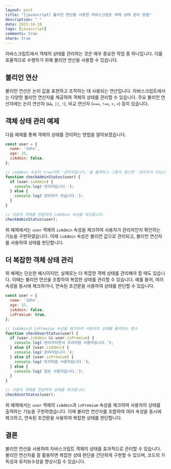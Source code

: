 ```yaml
---
layout: post
title: "[javascript] 불리언 연산을 사용한 자바스크립트 객체 상태 관리 방법"
description: " "
date: 2023-10-18
tags: [javascript]
comments: true
share: true
---
```


자바스크립트에서 객체의 상태를 관리하는 것은 매우 중요한 작업 중 하나입니다. 이를 효율적으로 수행하기 위해 불리언 연산을 사용할 수 있습니다. 

## 불리언 연산

불리언 연산은 논리 값을 표현하고 조작하는 데 사용되는 연산입니다. 자바스크립트에서는 다양한 불리언 연산자를 제공하여 객체의 상태를 관리할 수 있습니다. 주요 불리언 연산자에는 논리 연산자 (`&&`, `||`, `!`), 비교 연산자 (`===`, `!==`, `>`, `<`) 등이 있습니다.

## 객체 상태 관리 예제

다음 예제를 통해 객체의 상태를 관리하는 방법을 알아보겠습니다.

```javascript
const user = {
  name: 'John',
  age: 25,
  isAdmin: false,
};

// isAdmin 속성이 true이면 '관리자입니다.'를 출력하고 그렇지 않으면 '관리자가 아닙니다.'를 출력하는 함수
function checkAdminStatus(user) {
  if (user.isAdmin) {
    console.log('관리자입니다.');
  } else {
    console.log('관리자가 아닙니다.');
  }
}

// 사용자 객체를 전달하여 isAdmin 속성을 체크합니다.
checkAdminStatus(user);
```

위 예제에서는 `user` 객체의 `isAdmin` 속성을 체크하여 사용자가 관리자인지 확인하는 기능을 구현하였습니다. 이때 `isAdmin` 속성은 불리언 값으로 관리되고, 불리언 연산자를 사용하여 상태를 판단합니다.

## 더 복잡한 객체 상태 관리

위 예제는 단순한 예시이지만, 실제로는 더 복잡한 객체 상태를 관리해야 할 때도 있습니다. 이때는 불리언 연산을 조합하여 복잡한 상태를 관리할 수 있습니다. 예를 들어, 여러 속성을 동시에 체크하거나, 연속된 조건문을 사용하여 상태를 판단할 수 있습니다.

```javascript
const user = {
  name: 'John',
  age: 25,
  isAdmin: false,
  isPremium: true,
};

// isAdmin과 isPremium 속성을 체크하여 사용자의 상태를 출력하는 함수
function checkUserStatus(user) {
  if (user.isAdmin && user.isPremium) {
    console.log('관리자이면서 프리미엄 사용자입니다.');
  } else if (user.isAdmin) {
    console.log('관리자입니다.');
  } else if (user.isPremium) {
    console.log('프리미엄 사용자입니다.');
  } else {
    console.log('일반 사용자입니다.');
  }
}

// 사용자 객체를 전달하여 상태를 체크합니다.
checkUserStatus(user);
```

위 예제에서는 `user` 객체의 `isAdmin`과 `isPremium` 속성을 체크하여 사용자의 상태를 출력하는 기능을 구현하였습니다. 이때 불리언 연산자를 조합하여 여러 속성을 동시에 체크하고, 연속된 조건문을 사용하여 복잡한 상태를 판단합니다. 

## 결론

불리언 연산을 사용하여 자바스크립트 객체의 상태를 효과적으로 관리할 수 있습니다. 불리언 연산자를 잘 활용하면 복잡한 상태 판단을 간단하게 구현할 수 있으며, 코드의 가독성과 유지보수성을 향상시킬 수 있습니다.